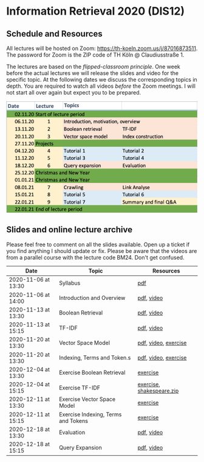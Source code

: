 # Information Retrieval 2020 (DIS12)

## Schedule and Resources 

All lectures will be hosted on Zoom: https://th-koeln.zoom.us/j/87016873511. The password for Zoom is the ZIP code of  TH Köln @ Claudiusstraße 1. 

The lectures are based on the *flipped-classroom principle*. One week before the actual lectures we will release the slides and video for the specific topic. At the following dates we discuss the corresponding topics in depth. You are required to watch all videos *before* the Zoom meetings. I will not start all over again but expect you to be prepared.

![](dis12-2020-schedule.png)

## Slides and online lecture archive

Please feel free to comment on all the slides available. Open up a ticket if you find anything I should update or fix. Please be aware that the videos are from a parallel course with the lecture code BM24. Don't get confused.


| Date                | Topic                               | Resources      |
|---------------------|-------------------------------------|----------------|
| 2020-11-06 at 13:30 | Syllabus                            | [pdf](slides/DIS12-00-syllabus.pdf) |
| 2020-11-06 at 14:00 | Introduction and Overview           | [pdf](slides/DIS12-01-introduction.pdf), [video](https://youtu.be/g58QPBqKJgk) |
| 2020-11-13 at 13:30 | Boolean Retrieval                   | [pdf](slides/DIS12-02-boolean.pdf), [video](https://youtu.be/EcPBqIM3uO0) |
| 2020-11-13 at 15:15 | TF-IDF                              | [pdf](slides/DIS12-03-tfidf.pdf), [video](https://youtu.be/CPrij20NmXY) |
| 2020-11-20 at 13:30 | Vector Space Model                  | [pdf](slides/DIS12-04-ranking.pdf), [video](https://youtu.be/b1JanvFBlWU), [exercise](exercises/DIS12-04-ranking-exercise.pdf) |
| 2020-11-20 at 13:30 | Indexing, Terms and Token.s         | [pdf](slides/DIS12-05-index.pdf), [video](https://youtu.be/GdU5SN7q0G0), [exercise](exercises/DIS12-05-index-exercise.pdf)     |
| 2020-12-04 at 13:30 | Exercise Boolean Retrieval          | [exercise](exercises/DIS12-02-boolean-exercise.pdf) |
| 2020-12-04 at 15:15 | Exercise TF-IDF                     | [exercise](exercises/DIS12-03-tfidf-exercise.pdf), [shakespeare.zip](exercises/shakespeare.zip) |
| 2020-12-11 at 13:30 | Exercise Vector Space Model         | [exercise](exercises/DIS12-04-ranking-exercise.pdf) |
| 2020-12-11 at 15:15 | Exercise Indexing, Terms and Tokens | [exercise](exercises/DIS12-05-index-exercise.pdf)     |
| 2020-12-18 at 13:30 | Evaluation                          | [pdf](slides/DIS12-06-evaluation.pdf), [video](https://youtu.be/DDfa685DFfw) |
| 2020-12-18 at 15:15 | Query Expansion                     | [pdf](slides/DIS12-07-queryexpansion.pdf), [video](https://youtu.be/4KMtwZ98vmA) |

